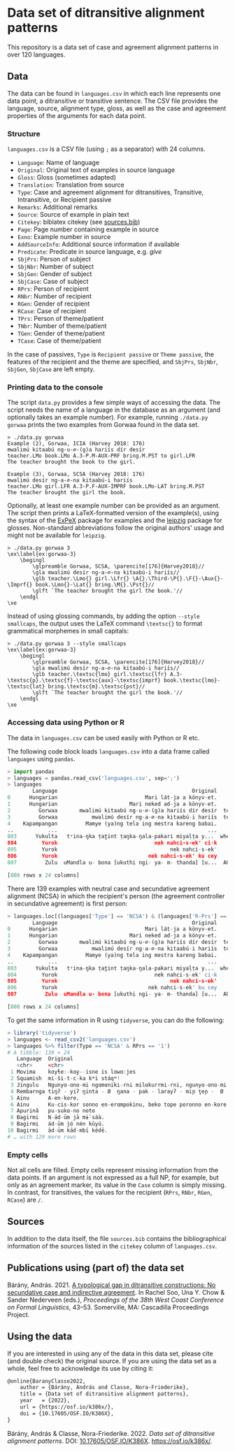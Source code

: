# Data set of ditransitive alignment patterns

This repository is a data set of case and agreement alignment patterns in over
120 languages.

## Data

The data can be found in `languages.csv` in which each line represents one data
point, a ditransitive or transitive sentence. The CSV file provides the
language, source, alignment type, gloss, as well as the case and agreement
properties of the arguments for each data point.

### Structure

`languages.csv` is a CSV file (using `;` as a separator) with 24 columns.

- `Language`: Name of language
- `Original`: Original text of examples in source language
- `Gloss`: Gloss (sometimes adapted)
- `Translation`: Translation from source
- `Type`: Case and agreement alignment for ditransitives, Transitive, Intransitive, or Recipient passive
- `Remarks`: Additional remarks
- `Source`: Source of example in plain text
- `Citekey`: biblatex citekey (see [sources.bib](sources.bib))
- `Page`: Page number containing example in source
- `Exno`: Example number in source
- `AddSourceInfo`: Additional source information if available
- `Predicate`: Predicate in source language, e.g. *give*
- `SbjPrs`: Person of subject
- `SbjNbr`: Number of subject
- `SbjGen`: Gender of subject
- `SbjCase`: Case of subject
- `RPrs`: Person of recipient
- `RNbr`: Number of recipient
- `RGen`: Gender of recipient
- `RCase`: Case of recipient
- `TPrs`: Person of theme/patient
- `TNbr`: Number of theme/patient
- `TGen`: Gender of theme/patient
- `TCase`: Case of theme/patient

In the case of passives, `Type` is `Recipient passive` or `Theme passive`, the
features of the recipient and the theme are specified, and `SbjPrs`, `SbjNbr`,
`SbjGen`, `SbjCase` are left empty.

### Printing data to the console

The script `data.py` provides a few simple ways of accessing the data. The
script needs the name of a language in the database as an argument (and
optionally takes an example number). For example, running `./data.py gorwaa`
prints the two examples from Gorwaa found in the data set.

```
> ./data.py gorwaa
Example (2), Gorwaa, ICIA (Harvey 2018: 176)
mwalimú kitaabú ng-u-∅-(g)a hariís dír desír
teacher.LMo book.LMo A.3-P.M-AUX-PRF bring.M.PST to girl.LFR
The teacher brought the book to the girl.

Example (3), Gorwaa, SCSA (Harvey 2018: 176)
mwalimú desír ng-a-∅-na kitaabú-i hariís
teacher.LMo girl.LFR A.3-P.F-AUX-IMPRF book.LMo-LAT bring.M.PST
The teacher brought the girl the book.
```

Optionally, at least one example number can be provided as an argument. The
script then prints a LaTeX-formatted version of the example(s), using the
syntax of the [ExPeX](https://ctan.org/pkg/expex) package for examples and the
[leipzig](https://ctan.org/pkg/leipzig?lang=en) package for glosses.
Non-standard abbreviations follow the original authors' usage and might not be
available for `leipzig`.

```
> ./data.py gorwaa 3
\ex\label{ex:gorwaa-3}
    \begingl
        \glpreamble Gorwaa, SCSA, \parencite[176]{Harvey2018}//
        \gla mwalimú desír ng-a-∅-na kitaabú-i hariís//
        \glb teacher.\Lmo{} girl.\Lfr{} \A{}.\Third-\P{}.\F{}-\Aux{}-\Imprf{} book.\Lmo{}-\Lat{} bring.\M{}.\Pst{}//
        \glft `The teacher brought the girl the book.'//
    \endgl
\xe
```

Instead of using glossing commands, by adding the option `--style smallcaps`,
the output uses the LaTeX command `\textsc{}` to format grammatical morphemes
in small capitals:

```
> ./data.py gorwaa 3 --style smallcaps
\ex\label{ex:gorwaa-3}
    \begingl
        \glpreamble Gorwaa, SCSA, \parencite[176]{Harvey2018}//
        \gla mwalimú desír ng-a-∅-na kitaabú-i hariís//
        \glb teacher.\textsc{lmo} girl.\textsc{lfr} A.3-\textsc{p}.\textsc{f}-\textsc{aux}-\textsc{imprf} book.\textsc{lmo}-\textsc{lat} bring.\textsc{m}.\textsc{pst}//
        \glft `The teacher brought the girl the book.'//
    \endgl
\xe
```

### Accessing data using Python or R

The data in `languages.csv` can be used easily with Python or R etc.

The following code block loads `languages.csv` into a data frame called
`languages` using `pandas`.

```python
> import pandas
> languages = pandas.read_csv('languages.csv', sep=';')
> languages
        Language                                           Original                                              Gloss                                        Translation  ... TPrs TNbr TGen TCase
0      Hungarian                            Mari lát-ja a könyv-et.              Mari see-3SG.SBJ>3SG.OBJ the book-ACC                                Mari sees the book.  ...    3   SG  NaN   ACC
1      Hungarian                       Mari neked ad-ja a könyv-et.     Mari 2SG.DAT give-3SG.SBJ>3SG.OBJ the book-ACC                           Mari gives you the book.  ...    3   SG  NaN   ACC
2         Gorwaa       mwalimú kitaabú ng-u-∅-(g)a hariís dír desír  teacher.LMo book.LMo A.3-P.M-AUX-PRF bring.M.P...          The teacher brought the book to the girl.  ...    3   SG    M   NOM
3         Gorwaa           mwalimú desír ng-a-∅-na kitaabú-i hariís  teacher.LMo girl.LFR A.3-P.F-AUX-IMPRF book.LM...             The teacher brought the girl the book.  ...    3   SG    M   LAT
4    Kapampangan         Mamye (ya)ng tela ing mestra kareng babai.                    give cloth the teacher to women          The teacher will give cloth to the women.  ...    3   SG  NaN   ABS
..           ...                                                ...                                                ...                                                ...  ...  ...  ...  ...   ...
803      Yukulta   tʸina-ŋka ṭat̪int ṭaŋka-ŋala-pakarі miyaḷṭa y...  where-PRES that+ABS man-ŋala-you+TR+PRES spear...           Where's that man who gave you the spear?  ...    3   SG  NaN   ABS
804        Yurok                               nek nahci-s-ek' ci·k                               I give-3SG-1SG money                                   I gave him money  ...    3   SG  NaN   NOM
805        Yurok                                    nek nahci-s-ek'                                     I give-3SG-1SG                                   I give it to him  ...    3   SG  NaN   NaN
806        Yurok                             nek nahci-s-ek' ku cey                               I give-3SG-1SG child                             I give it to the child  ...    3   SG  NaN   NaN
807         Zulu  uMandla u- bona [ukuthi ngi- ya- m- thanda] [u...  AUG.1Mandla 1S- see that 1SG- YA- 1O- like  wh...  Mandla sees that I like him when I give him pr...  ...    3   PL  NaN   NOM

[808 rows x 24 columns]
```

There are 139 examples with neutral case and secundative agreement alignment
(NCSA) in which the recipient's person (the agreement controller in secundative
agreement) is first person:

```python
> languages.loc[(languages['Type'] == 'NCSA') & (languages['R-Prs'] == '1')]
        Language                                           Original                                              Gloss  ... TNbr TGen TCase
0      Hungarian                            Mari lát-ja a könyv-et.              Mari see-3SG.SBJ>3SG.OBJ the book-ACC  ...   SG  NaN   ACC
1      Hungarian                       Mari neked ad-ja a könyv-et.     Mari 2SG.DAT give-3SG.SBJ>3SG.OBJ the book-ACC  ...   SG  NaN   ACC
2         Gorwaa       mwalimú kitaabú ng-u-∅-(g)a hariís dír desír  teacher.LMo book.LMo A.3-P.M-AUX-PRF bring.M.P...  ...   SG    M   NOM
3         Gorwaa           mwalimú desír ng-a-∅-na kitaabú-i hariís  teacher.LMo girl.LFR A.3-P.F-AUX-IMPRF book.LM...  ...   SG    M   LAT
4    Kapampangan         Mamye (ya)ng tela ing mestra kareng babai.                    give cloth the teacher to women  ...   SG  NaN   ABS
..           ...                                                ...                                                ...  ...  ...  ...   ...
803      Yukulta   tʸina-ŋka ṭat̪int ṭaŋka-ŋala-pakarі miyaḷṭa y...  where-PRES that+ABS man-ŋala-you+TR+PRES spear...  ...   SG   NaN   ABS
804        Yurok                               nek nahci-s-ek' ci·k                               I give-3SG-1SG money  ...   SG  NaN   NOM
805        Yurok                                    nek nahci-s-ek'                                     I give-3SG-1SG  ...   SG  NaN   NaN
806        Yurok                             nek nahci-s-ek' ku cey                               I give-3SG-1SG child  ...   SG  NaN   NaN
807         Zulu  uMandla u- bona [ukuthi ngi- ya- m- thanda] [u...  AUG.1Mandla 1S- see that 1SG- YA- 1O- like  wh...  ...   PL  NaN   NOM

[808 rows x 24 columns]
```

To get the same information in R using `tidyverse`, you can do the following:

```R
> library('tidyverse')
> languages <- read_csv2('languages.csv')
> languages %>% filter(Type == 'NCSA' & RPrs == '1')
# A tibble: 139 × 24
   Language  Original                                                   Gloss         Translation Type  Remarks Source Citekey Page  Exno  AddSourceInfo Predicate SbjPrs SbjNbr SbjGen SbjCase RPrs  RNbr  RGen  RCase TPrs  TNbr  TGen  TCase
   <chr>     <chr>                                                      <chr>         <chr>       <chr> <chr>   <chr>  <chr>   <chr> <chr> <chr>         <chr>      <dbl> <chr>  <chr>  <chr>   <chr> <chr> <chr> <chr> <chr> <chr> <chr> <chr>
 1 Movima    kɑyɬe:-kɑy--isne is lɑwɑ:jes                               give-INV-f.a… She gave m… NCSA  NA      Haude… Haude2… 404   162   {DM, Fracaso… give           3 SG     NA     NA      1     SG    NA    NA    3     SG    NA    NOM
 2 Squamish  mi-ši-t-c-ka kʷi stáqʷ!                                    come-RDR-TR-… Bring me s… NCSA  NA      Kuipe… Kiyosa… 50    47    NA            bring (i…     NA NA     NA     NA      1     SG    NA    NA    3     SG    NA    NOM
 3 Jingulu   Ngunyɑ-ɑnɑ-mi ngɑmɑniki-rni milɑkurrmi-rni, ngunyɑ-ɑnɑ-mi! give-1O-IRR … Give me th… NCSA  Pensal… Pensa… Pensal… 107   4.46k NA            give (im…     NA NA     NA     NA      1     SG    NA    NA    3     PL    NA    ABS
 4 Rembarnga tiŋʔ - yiʔ ŋinta - Ø  ŋana - pak - larayʔ - miɲ ţeɲ -  Ø   woman - ERG … The women … NCSA  NA      McKay… McKay1… 298   (3.4… NA            cook           3 PL     NA     ERG     1     SG    NA    NOM   3     SG    NA    ABS(…
 5 Ainu      A-en-kore.                                                 2HON-1SG-give You (HON) … NCSA  NA      Shiba… Shibat… 56    94c   NA            give           2 HON    NA     NA      1     SG    NA    NA    3     SG    NA    NA
 6 Ainu      Ku-cis-kor sonno en-erɑmpokinu, beko tope poronno en-kore. 1SG-cry PROG… I was cryi… NCSA  NA      Shiba… Shibat… 86    7     NA            give           3 SG     NA     NA      1     SG    NA    NA    3     SG    NA    NOM
 7 Apurinã   pu-sukɑ-no notɑ                                            2SG-give-1SG… Give away … NCSA  potent… Facun… Facund… 290   20a   NA            give (im…      2 SG     NA     NA      1     SG    NA    NOM   NA    NA    NA    NA
 8 Bagirmi   N-ád-ūm jā mɨ̀-sáà.                                         he-gave-me m… He gave me… NCSA  NA      Keega… Keegan… 17    NA    NA            give           3 SG     NA     NA      1     SG    NA    NA    3     SG    NA    NOM
 9 Bagirmi   ád-ūm jó nén kūyú.                                         give-me to o… Give me an… NCSA  NA      Keega… Keegan… 25    NA    NA            give (im…     NA NA     NA     NA      1     SG    NA    NA    3     SG    NA    NOM
10 Bagirmi   ād-ūm kāɗ-mbī kéɗē.                                        give-me spoo… Give me a … NCSA  NA      Keega… Keegan… 27    NA    NA            give (im…     NA NA     NA     NA      1     SG    NA    NA    3     SG    NA    NOM
# … with 129 more rows
```

### Empty cells

Not all cells are filled. Empty cells represent missing information from the
data points. If an argument is not expressed as a full NP, for example, but
only as an agreement marker, its value in the `Case` column is simply missing.
In contrast, for transitives, the values for the recipient (`RPrs`, `RNbr`,
`RGen`, `RCase`) are `/`.

## Sources

In addition to the data itself, the file `sources.bib` contains the
bibliographical information of the sources listed in the `citekey` column of
`languages.csv`.

## Publications using (part of) the data set

Bárány, András. 2021. [A typological gap in ditransitive constructions: No
secundative case and indirective
agreement](https://www.lingref.com/cpp/wccfl/38/abstract3549.html). In Rachel
Soo, Una Y. Chow & Sander Nederveen (eds.), *Proceedings of the 38th West Coast
Conference on Formal Linguistics*, 43–53. Somerville, MA: Cascadilla
Proceedings Project.

## Using the data

If you are interested in using any of the data in this data set, please cite
(and double check) the original source. If you are using the data set as
a whole, feel free to acknowledge its use by citing it:

```latex
@online{BaranyClasse2022,
    author = {Bárány, András and Classe, Nora-Friederike},
    title = {Data set of ditransitive alignment patterns},
    year   = {2022},
    url = {https://osf.io/k386x/},
    doi = {10.17605/OSF.IO/K386X},
}
```

Bárány, András & Classe, Nora-Friederike. 2022. *Data set of ditransitive
alignment patterns*. DOI:
[10.17605/OSF.IO/K386X](https://doi.org/10.17605/OSF.IO/K386X).
https://osf.io/k386x/.
